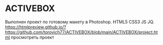 # ACTIVEBOX

Выполнен проект по готовому макету в Photoshop. HTML5 CSS3 JS JQ.
https://htmlpreview.github.io/?https://github.com/torovich77/ACTIVEBOX/blob/main/ACTIVEBOX/project.html просмотреть проект 
